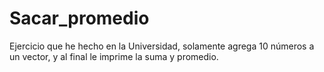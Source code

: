 # Sacar_promedio

Ejercicio que he hecho en la Universidad, solamente agrega 10 números a un vector, y al final le imprime la suma y promedio.
